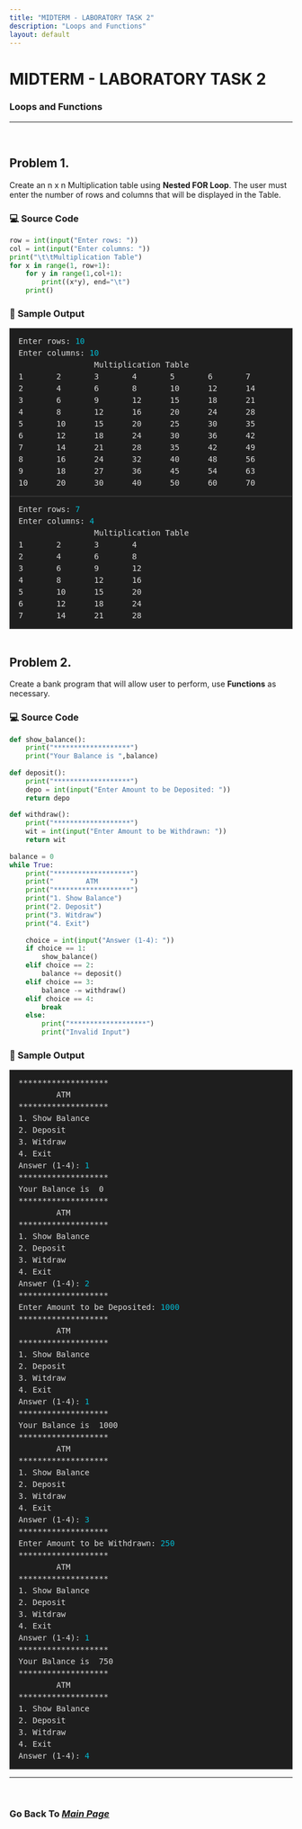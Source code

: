 ```yaml
---
title: "MIDTERM - LABORATORY TASK 2"
description: "Loops and Functions"
layout: default
---
```


# MIDTERM - LABORATORY TASK 2
### Loops and Functions

* * *  

<br>

## Problem 1. 
Create an n x n Multiplication table using **Nested FOR Loop**. The user must enter the number of rows and columns that will be displayed in the Table.

### 💻 Source Code
```python
row = int(input("Enter rows: "))  
col = int(input("Enter columns: "))  
print("\t\tMultiplication Table")  
for x in range(1, row+1):  
    for y in range(1,col+1):  
        print((x*y), end="\t")  
    print()
```
  
### 🧾 Sample Output
<div style="background-color:#1e1e1e; color:#dcdcdc; border:1px solid #333; padding:12px 15px; font-family:'Courier New', monospace; font-size:14px; line-height:1.5; overflow-y:auto;">
<pre style="margin:0; white-space:pre;">Enter rows: <span style="color:#00bcd4;">10</span>
Enter columns: <span style="color:#00bcd4;">10</span>
                Multiplication Table
1       2       3       4       5       6       7       8       9       10
2       4       6       8       10      12      14      16      18      20
3       6       9       12      15      18      21      24      27      30
4       8       12      16      20      24      28      32      36      40
5       10      15      20      25      30      35      40      45      50
6       12      18      24      30      36      42      48      54      60
7       14      21      28      35      42      49      56      63      70
8       16      24      32      40      48      56      64      72      80
9       18      27      36      45      54      63      72      81      90
10      20      30      40      50      60      70      80      90      100
</pre>
  </div>

<div style="background-color:#1e1e1e; color:#dcdcdc; border:1px solid #333; padding:12px 15px; font-family:'Courier New', monospace; font-size:14px; line-height:1.5; overflow-y:auto;">
<pre style="margin:0; white-space:pre;">Enter rows: <span style="color:#00bcd4;">7</span>
Enter columns: <span style="color:#00bcd4;">4</span>
                Multiplication Table
1       2       3       4
2       4       6       8
3       6       9       12
4       8       12      16
5       10      15      20
6       12      18      24
7       14      21      28
</pre>
  </div>

<br>
  
## Problem 2.
Create a bank program that will allow user to perform, use **Functions** as necessary.

### 💻 Source Code
```python
def show_balance():
    print("*******************")
    print("Your Balance is ",balance)
    
def deposit():
    print("*******************")
    depo = int(input("Enter Amount to be Deposited: "))
    return depo 
    
def withdraw():
    print("*******************")
    wit = int(input("Enter Amount to be Withdrawn: "))
    return wit  
    
balance = 0
while True:
    print("*******************")
    print("        ATM        ")
    print("*******************")
    print("1. Show Balance")
    print("2. Deposit")
    print("3. Witdraw")
    print("4. Exit")
    
    choice = int(input("Answer (1-4): "))
    if choice == 1:
        show_balance()
    elif choice == 2:
        balance += deposit()
    elif choice == 3:
        balance -= withdraw()
    elif choice == 4:
        break
    else:
        print("*******************")
        print("Invalid Input")

```
  
### 🧾 Sample Output
<div style="background-color:#1e1e1e; color:#dcdcdc; border:1px solid #333; padding:12px 15px; font-family:'Courier New', monospace; font-size:14px; line-height:1.5; overflow-y:auto;">
<pre style="margin:0; white-space:pre;">*******************
        ATM        
*******************
1. Show Balance
2. Deposit
3. Witdraw
4. Exit
Answer (1-4): <span style="color:#00bcd4;">1</span>
*******************
Your Balance is  0
*******************
        ATM        
*******************
1. Show Balance
2. Deposit
3. Witdraw
4. Exit
Answer (1-4): <span style="color:#00bcd4;">2</span>
*******************
Enter Amount to be Deposited: <span style="color:#00bcd4;">1000</span>
*******************
        ATM        
*******************
1. Show Balance
2. Deposit
3. Witdraw
4. Exit
Answer (1-4): <span style="color:#00bcd4;">1</span>
*******************
Your Balance is  1000
*******************
        ATM        
*******************
1. Show Balance
2. Deposit
3. Witdraw
4. Exit
Answer (1-4): <span style="color:#00bcd4;">3</span>
*******************
Enter Amount to be Withdrawn: <span style="color:#00bcd4;">250</span>
*******************
        ATM        
*******************
1. Show Balance
2. Deposit
3. Witdraw
4. Exit
Answer (1-4): <span style="color:#00bcd4;">1</span>
*******************
Your Balance is  750
*******************
        ATM        
*******************
1. Show Balance
2. Deposit
3. Witdraw
4. Exit
Answer (1-4): <span style="color:#00bcd4;">4</span>
</pre>
  </div>

---  

<br>

### Go Back To [*Main Page*](https://noeljustine.github.io/7OOP-PORTFOLIO/)
